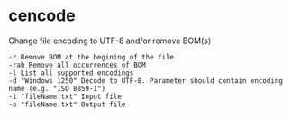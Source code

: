# cencode
Change file encoding to UTF-8 and/or remove BOM(s)


```
-r Remove BOM at the begining of the file
-rab Remove all occurrences of BOM
-l List all supported encodings
-d "Windows 1250" Decode to UTF-8. Parameter should contain encoding name (e.g. "ISO 8859-1")
-i "fileName.txt" Input file
-o "fileName.txt" Output file
```
